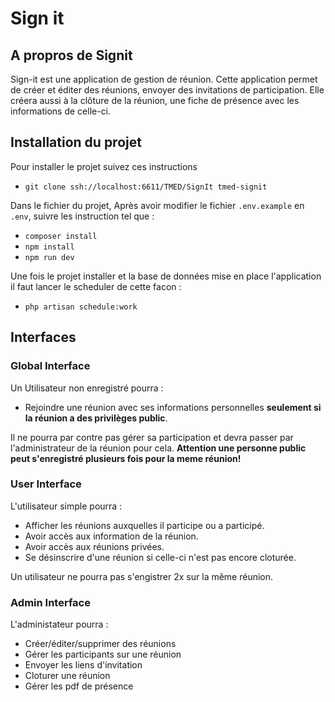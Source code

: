 # Sign it 

## A propros de Signit

Sign-it est une application de gestion de réunion. Cette application permet de créer et éditer des réunions, envoyer des invitations de participation. Elle créera aussi à la clôture de la réunion, une fiche de présence avec les informations de celle-ci. 

## Installation du projet

Pour installer le projet suivez ces instructions
- `git clone ssh://localhost:6611/TMED/SignIt tmed-signit`

Dans le fichier du projet, Après avoir modifier le fichier `.env.example` en `.env`, suivre les instruction tel que : 
- `composer install `
- `npm install `
- `npm run dev`

Une fois le projet installer et la base de données mise en place l'application il faut lancer le scheduler de cette facon : 
- `php artisan schedule:work`
  

## Interfaces 

### Global Interface 


Un Utilisateur non enregistré pourra :
- Rejoindre une réunion avec ses informations personnelles **seulement si la réunion a des privilèges public**. 
  
Il ne pourra par contre pas gérer sa participation et devra passer par l'administrateur de la réunion pour cela. **Attention une personne public peut s'enregistré plusieurs fois pour la meme réunion!**


### User Interface

L'utilisateur simple pourra : 
- Afficher les réunions auxquelles il participe ou a participé. 
- Avoir accès aux information de la réunion. 
- Avoir accès aux réunions privées. 
- Se désinscrire d'une réunion si celle-ci n'est pas encore cloturée. 
  
Un utilisateur ne pourra pas s'engistrer 2x sur la même réunion.

### Admin Interface

L'administateur pourra :
- Créer/éditer/supprimer des réunions
- Gérer les participants sur une réunion
- Envoyer les liens d'invitation
- Cloturer une réunion
- Gérer les pdf de présence





  

